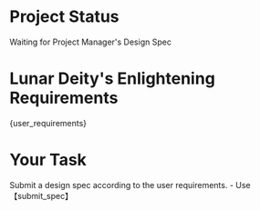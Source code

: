 # Project Status

Waiting for Project Manager's Design Spec

# Lunar Deity's Enlightening Requirements

{user_requirements}

# Your Task

Submit a design spec according to the user requirements. - Use【submit_spec】